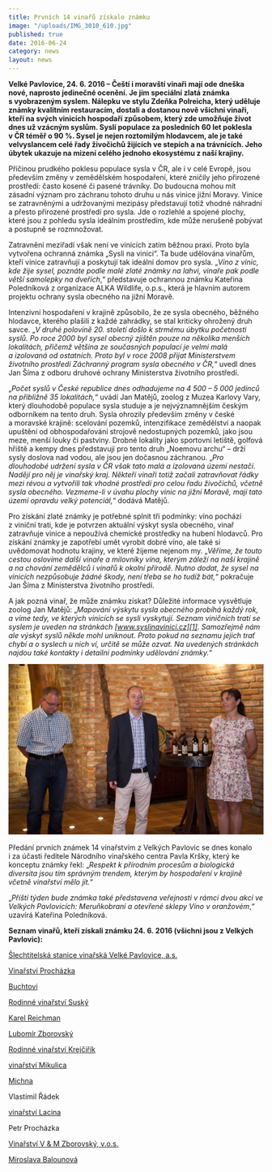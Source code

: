 ```yaml
---
title: Prvních 14 vinařů získalo známku
image: "/uploads/IMG_3010_610.jpg"
published: true
date: 2016-06-24
category: news
layout: news
---
```

**Velké Pavlovice, 24. 6. 2016 – Čeští i moravští vinaři mají ode dneška
nové, naprosto jedinečné ocenění. Je jím speciální zlatá známka
s vyobrazeným syslem. Nálepku ve stylu Zdeňka Polreicha, který uděluje
známky kvalitním restauracím, dostali a dostanou nově všichni vinaři,
kteří na svých vinicích hospodaří způsobem, který zde umožňuje život
dnes už vzácným syslům. Syslí populace za posledních 60 let poklesla
v ČR téměř o 90 %. Sysel je nejen roztomilým hlodavcem, ale je také
velvyslancem celé řady živočichů žijících ve stepích a na
trávnících. Jeho úbytek ukazuje na mizení celého jednoho ekosystému
z naší krajiny.**

Příčinou prudkého poklesu populace sysla v ČR, ale i v celé Evropě, jsou
především změny v zemědělském hospodaření, které zničily jeho přirozené
prostředí: často kosené či pasené trávníky. Do budoucna mohou mít
zásadní význam pro záchranu tohoto druhu u nás vinice jižní Moravy.
Vinice se zatravněnými a udržovanými mezipásy představují totiž vhodné
náhradní a přesto přirozené prostředí pro sysla. Jde o rozlehlé
a spojené plochy, které jsou z pohledu sysla ideálním prostředím, kde
může nerušeně pobývat a postupně se rozmnožovat.

Zatravnění meziřadí však není ve vinicích zatím běžnou praxí. Proto byla
vytvořena ochranná známka „Sysli na vinici“. Ta bude udělována vinařům,
kteří vinice zatravňují a poskytují tak ideální domov pro sysla. „*Víno
z vinic, kde žije sysel, poznáte podle malé zlaté známky na lahvi,
vinaře pak podle větší samolepky na dveřích*,“ představuje ochrannou
známku Kateřina Poledníková z organizace ALKA Wildlife, o.p.s., která je
hlavním autorem projektu ochrany sysla obecného na jižní Moravě.

Intenzivní hospodaření v krajině způsobilo, že ze sysla obecného,
běžného hlodavce, kterého plašili z každé zahrádky, se stal kriticky
ohrožený druh savce. „*V druhé polovině 20. století došlo k strmému
úbytku početnosti syslů. Po roce 2000 byl sysel obecný zjištěn pouze na
několika menších lokalitách, přičemž většina ze současných populací je
velmi malá a izolovaná od ostatních. Proto byl v roce 2008 přijat
Ministerstvem životního prostředí Záchranný program sysla obecného
v ČR,*“ uvedl dnes Jan Šíma z odboru druhové ochrany Ministerstva
životního prostředí.

„*Počet syslů v České republice dnes odhadujeme na 4 500 – 5 000 jedinců
na přibližně 35 lokalitách,*“ uvádí Jan Matějů, zoolog z Muzea Karlovy
Vary, který dlouhodobě populace sysla studuje a je nejvýznamnějším
českým odborníkem na tento druh. Sysla ohrozily především změny v české
a moravské krajině: scelování pozemků, intenzifikace zemědělství
a naopak upuštění od obhospodařování strojově nedostupných pozemků, jako
jsou meze, menší louky či pastviny. Drobné lokality jako sportovní
letiště, golfová hřiště a kempy dnes představují pro tento druh „Noemovu
archu“ – drží sysly doslova nad vodou, ale jsou jen dočasnou záchranou.
„*Pro dlouhodobé udržení sysla v ČR však tato malá a izolovaná území
nestačí*. *Nadějí pro něj je vinařský kraj. Někteří vinaři totiž začali
zatravňovat řádky mezi révou a vytvořili tak vhodné prostředí pro celou
řadu živočichů, včetně sysla obecného. Vezmeme-li v úvahu plochy vinic
na jižní Moravě, mají tato území opravdu velký potenciál,*“ dodává
Matějů.

Pro získání zlaté známky je potřebné splnit tři podmínky: víno pochází
z viniční trati, kde je potvrzen aktuální výskyt sysla obecného, vinař
zatravňuje vinice a nepoužívá chemické prostředky na hubení hlodavců.
Pro získání známky je zapotřebí umět vyrobit dobré víno, ale také si
uvědomovat hodnotu krajiny, ve které žijeme nejenom my. „*Věříme, že
touto cestou oslovíme další vinaře a milovníky vína, kterým záleží na
naší krajině a na chování zemědělců i vinařů k okolní přírodě. Nutno
dodat, že sysel na vinicích nezpůsobuje žádné škody, není třeba se ho
tudíž bát,*“ pokračuje Jan Šíma z Ministerstva životního prostředí.

A jak pozná vinař, že může známku získat? Důležité informace vysvětluje
zoolog Jan Matějů: „*Mapování výskytu sysla obecného probíhá každý rok,
a víme tedy, ve kterých vinicích se sysli vyskytují. Seznam viničních
tratí se syslem je uveden na stránkách
[www.syslinavinici.cz][1]. Samozřejmě nám ale výskyt syslů někde mohl
uniknout. Proto pokud na seznamu jejich trať chybí a o syslech u nich
ví, určitě se může ozvat. Na uvedených stránkách najdou také kontakty
i detailní podmínky udělování známky.*“

![](/uploads/IMG_2944_610.jpg)

Předání prvních známek 14 vinařstvím z Velkých Pavlovic se dnes konalo
i za účasti ředitele Národního vinařského centra Pavla Kršky, který ke
konceptu známky řekl: „*Respekt k přírodním procesům a biologická
diversita jsou tím správným trendem, kterým by hospodaření v krajině
včetně vinařství mělo jít.*“

„*Příští týden bude známka také představena veřejnosti v rámci dvou akcí
ve Velkých Pavlovicích: Meruňkobraní a otevřené sklepy Víno
v oranžovém*,“ uzavírá Kateřina Poledníková.

**Seznam vinařů, kteří získali známku 24. 6. 2016 (všichni jsou
z Velkých Pavlovic):**

[Šlechtitelská stanice vinařská Velké Pavlovice, a.s.][2]

[Vinařství Procházka][3]

[Buchtovi][4]

[Rodinné vinařství Suský][5]

[Karel Reichman][6]

[Lubomír Zborovský][7]

[Rodinné vinařství Krejčiřík][8]

[vinařství Mikulica][9]

[Michna][10]

Vlastimil Řádek

[vinařství Lacina][11]

Petr Procházka

[Vinařství V & M Zborovský, v.o.s.][12]

[Miroslava Balounová][13]


[1]: https://www.syslinavinici.cz
[2]: http://www.slechtitelka.cz
[3]: http://www.vinarstvi-prochazka.cz
[4]: http://www.vinobuchtovi.cz
[5]: http://www.vinosusky.cz
[6]: http://www.naturalfactors.cz
[7]: http://www.vinozborovsky.cz
[8]: http://www.vinarstvi-krejcirik.cz
[9]: https://www.vinarstvimikulica.cz
[10]: http://www.michna.cz
[11]: http://www.vinarstvilacina.cz
[12]: http://www.zborovsky.cz
[13]: http://www.baloun.cz
